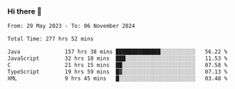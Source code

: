 ### Hi there 👋

<!--START_SECTION:waka-->

```txt
From: 29 May 2023 - To: 06 November 2024

Total Time: 277 hrs 52 mins

Java              157 hrs 38 mins ██████████████░░░░░░░░░░░   56.22 %
JavaScript        32 hrs 18 mins  ███░░░░░░░░░░░░░░░░░░░░░░   11.53 %
C                 21 hrs 15 mins  ██░░░░░░░░░░░░░░░░░░░░░░░   07.58 %
TypeScript        19 hrs 59 mins  █▓░░░░░░░░░░░░░░░░░░░░░░░   07.13 %
XML               9 hrs 45 mins   █░░░░░░░░░░░░░░░░░░░░░░░░   03.48 %
```

<!--END_SECTION:waka-->
<!--
**the-beef-calculator/the-beef-calculator** is a ✨ _special_ ✨ repository because its `README.md` (this file) appears on your GitHub profile.

Here are some ideas to get you started:

- 🔭 I’m currently working on ...
- 🌱 I’m currently learning ...
- 👯 I’m looking to collaborate on ...
- 🤔 I’m looking for help with ...
- 💬 Ask me about ...
- 📫 How to reach me: ...
- 😄 Pronouns: ...
- ⚡ Fun fact: ...
-->
